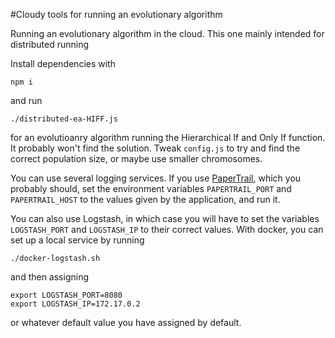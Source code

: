 #Cloudy tools for running an evolutionary algorithm

Running an evolutionary algorithm in the cloud. This one mainly
intended for distributed running


Install dependencies with

	npm i
	
and run

	./distributed-ea-HIFF.js

for an evolutioanry algorithm running the Hierarchical If and Only If
function. It probably won't find the solution. Tweak `config.js` to
try and find the correct population size, or maybe use smaller
chromosomes.

You can use several logging services. If you use
[PaperTrail](https://papertrailapp.com/), which you probably should,
set the environment variables `PAPERTRAIL_PORT` and `PAPERTRAIL_HOST`
to the values given by the application, and run it.

You can also use Logstash, in which case you will have to set the
variables `LOGSTASH_PORT` and `LOGSTASH_IP` to their correct
values. With docker, you can set up a local service by running

	./docker-logstash.sh

and then assigning

	export LOGSTASH_PORT=8080
	export LOGSTASH_IP=172.17.0.2

or whatever default value you have assigned by default.

	
